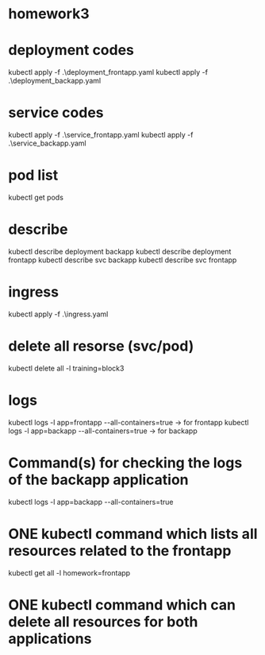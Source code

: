 # homework3

# deployment codes
kubectl apply -f .\deployment_frontapp.yaml
kubectl apply -f .\deployment_backapp.yaml

# service codes
kubectl apply -f .\service_frontapp.yaml
kubectl apply -f .\service_backapp.yaml

# pod list
kubectl get pods

# describe
kubectl describe deployment backapp
kubectl describe deployment frontapp
kubectl describe svc backapp
kubectl describe svc frontapp

# ingress
kubectl apply -f .\ingress.yaml

# delete all resorse (svc/pod)
kubectl delete all -l training=block3

# logs
kubectl logs -l app=frontapp --all-containers=true   -> for frontapp
kubectl logs -l app=backapp --all-containers=true   -> for backapp

# Command(s) for checking the logs of the backapp application
kubectl logs -l app=backapp --all-containers=true

# ONE kubectl command which lists all resources related to the frontapp
kubectl get all -l homework=frontapp

# ONE kubectl command which can delete all resources for both applications



